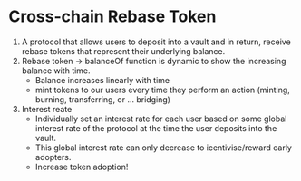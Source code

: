 # Cross-chain Rebase Token
1. A protocol that allows users to deposit into a vault and in return, receive rebase tokens that represent their underlying balance.
2. Rebase token -> balanceOf function is dynamic to show the increasing balance with time.
   - Balance increases linearly with time 
   - mint tokens to our users every time they perform an action (minting, burning, transferring, or ... bridging)
3. Interest reate
   - Individually set an interest rate for each user based on some global interest rate of the protocol at the time the user deposits into the vault.
   - This global interest rate can only decrease to icentivise/reward early adopters.
   - Increase token adoption!